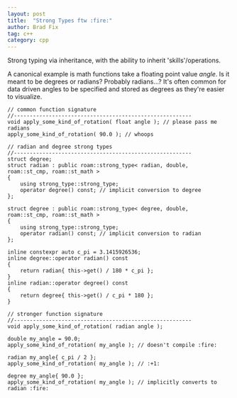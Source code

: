 ```yaml
---
layout: post
title:  "Strong Types ftw :fire:"
author: Brad Fix
tag: c++
category: cpp
---
```


Strong typing via inheritance, with the ability to inherit 'skills'/operations.

A canonical example is math functions take a floating point value *angle*.
Is it meant to be degrees or radians? Probably radians...?
It's often common for data driven angles to be specified and stored as degrees as they're easier to visualize.

```
// common function signature
//--------------------------------------------------------
void apply_some_kind_of_rotation( float angle ); // please pass me radians
apply_some_kind_of_rotation( 90.0 ); // whoops
```

```
// radian and degree strong types
//--------------------------------------------------------
struct degree;
struct radian : public roam::strong_type< radian, double, roam::st_cmp, roam::st_math >
{
    using strong_type::strong_type;
    operator degree() const; // implicit conversion to degree
};

struct degree : public roam::strong_type< degree, double, roam::st_cmp, roam::st_math >
{
    using strong_type::strong_type;
    operator radian() const; // implicit conversion to radian
};

inline constexpr auto c_pi = 3.1415926536;
inline degree::operator radian() const
{
    return radian{ this->get() / 180 * c_pi };
}
inline radian::operator degree() const
{
    return degree{ this->get() / c_pi * 180 };
}
```

```
// stronger function signature
//--------------------------------------------------------
void apply_some_kind_of_rotation( radian angle );

double my_angle = 90.0;
apply_some_kind_of_rotation( my_angle ); // doesn't compile :fire:

radian my_angle{ c_pi / 2 };
apply_some_kind_of_rotation( my_angle ); // :+1:

degree my_angle{ 90.0 };
apply_some_kind_of_rotation( my_angle ); // implicitly converts to radian :fire:
```
